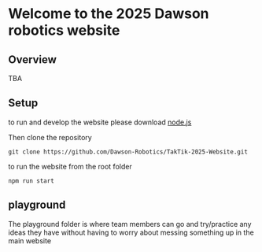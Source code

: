 # Welcome to the 2025 Dawson robotics website

## Overview

TBA

## Setup

to run and develop the website please download [node.js](https://nodejs.org/en/download/prebuilt-installer)

Then clone the repository

`git clone https://github.com/Dawson-Robotics/TakTik-2025-Website.git`

to run the website from the root folder

`npm run start`

## playground

The playground folder is where team members can go and try/practice any ideas they have without having to worry about messing something up in the main website
